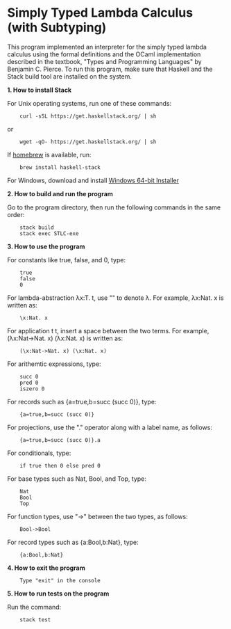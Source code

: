 # Simply Typed Lambda Calculus (with Subtyping)

This program implemented an interpreter for the simply typed lambda calculus using 
the formal definitions and the OCaml implementation described in the textbook, 
"Types and Programming Languages" by Benjamin C. Pierce. To run this program, make 
sure that Haskell and the Stack build tool are installed on the system. 

**1. How to install Stack** 
    
   For Unix operating systems, run one of these commands:  

        curl -sSL https://get.haskellstack.org/ | sh  
         
   or   
   
        wget -qO- https://get.haskellstack.org/ | sh  

   If [homebrew](https://brew.sh/) is available, run:
   
        brew install haskell-stack  
        
   For Windows, download and install [Windows 64-bit Installer](https://www.stackage.org/stack/windows-x86_64-installer)  

**2. How to build and run the program**

   Go to the program directory, then run the following commands in the same order:  
   
        stack build  
        stack exec STLC-exe  


**3. How to use the program**

   For constants like true, false, and 0, type:
        
        true
        false
        0
        
   For lambda-abstraction λx:T. t, use "\" to denote λ. For example, λx:Nat. x is written as:   
   
        \x:Nat. x 
        
   For application t t, insert a space between the two terms. For example, (λx:Nat->Nat. x) (λx:Nat. x) is written as:   
   
        (\x:Nat->Nat. x) (\x:Nat. x) 

   For arithemtic expressions, type:    
   
        succ 0
        pred 0
        iszero 0
   
   For records such as {a=true,b=succ (succ 0)}, type:
   
        {a=true,b=succ (succ 0)}
        
   For projections, use the "." operator along with a label name, as follows:
   
        {a=true,b=succ (succ 0)}.a
        
   For conditionals, type:
   
        if true then 0 else pred 0
   
   For base types such as Nat, Bool, and Top, type:
   
        Nat
        Bool
        Top 
       
   For function types, use "->" between the two types, as follows:
   
        Bool->Bool
        
   For record types such as {a:Bool,b:Nat}, type:
   
        {a:Bool,b:Nat}
        
**4. How to exit the program**

        Type "exit" in the console

**5. How to run tests on the program**

   Run the command:  
   
        stack test
